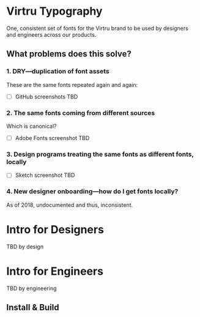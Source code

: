 # Virtru Typography

One, consistent set of fonts for the Virtru brand to be used by designers and engineers across our products.

## What problems does this solve?

### 1. DRY—duplication of font assets

These are the same fonts repeated again and again:

- [ ] GitHub screenshots TBD


### 2. The same fonts coming from different sources

Which is canonical?

- [ ] Adobe Fonts screenshot TBD


### 3. Design programs treating the same fonts as different fonts, locally

- [ ] Sketch screenshot TBD


### 4. New designer onboarding—how do I get fonts locally?

As of 2018, undocumented and thus, inconsistent.

# Intro for Designers 

TBD by design

# Intro for Engineers

TBD by engineering

## Install & Build

